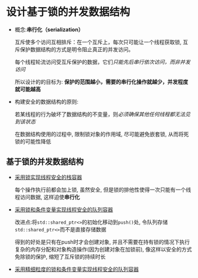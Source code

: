 # 设计基于锁的并发数据结构

- 概念:**串行化（serialization）**

  互斥使多个访问互相排斥：在一个互斥上，每次只可能让一个线程获取锁, 互斥保护数据结构的方式是明令阻止真正的并发访问。

  每个线程轮流访问受互斥保护的数据，它们*只能先后串行依次访问，而非并发访问*

  所以设计的的目标为: **保护的范围越小，需要的串行化操作就越少，并发程度就可能越高**

- 构建安全的数据结构的原则:

  若某线程的行为破坏了数据结构的不变量，则*必须确保其他任何线程都无法见到该状态*

  在数据结构使用的过程中, 限制锁对象的作用域, 尽可能避免嵌套锁, 从而将死锁的可能性降低

## 基于锁的并发数据结构

- [采用锁实现线程安全的栈容器](../chap3/t_stack.cpp)

  每个操作执行前都会加上锁, 虽然安全, 但是锁的排他性使得一次只能有一个线程访问数据, 这样迫使**串行化**

- [采用锁和条件变量实现线程安全的队列容器](../chap6/queue_ts_plus.cpp)

  改进点:将`std::shared_ptr<>`的初始化移动到`push()`处, 令队列存储`std::shared_ptr<>`而不是直接存储数据

  得到的好处是只有在push时才会创建对象, 并且不需要在持有锁的情况下执行复杂的内存分配和对象构造操作(因为创建对象在加锁前), 像这样以安全的方式免除锁的保护, 缩短了互斥锁的持续时长

- [采用精细粒度的锁和条件变量实现线程安全的队列容器]()